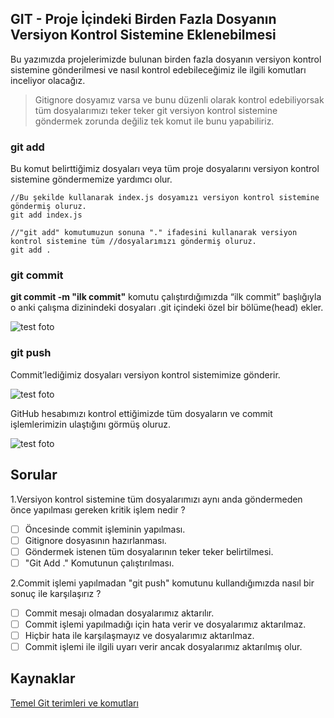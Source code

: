 ## GIT - Proje İçindeki Birden Fazla Dosyanın Versiyon Kontrol Sistemine Eklenebilmesi

Bu yazımızda projelerimizde bulunan birden fazla dosyanın versiyon kontrol sistemine gönderilmesi ve nasıl kontrol edebileceğimiz ile ilgili komutları inceliyor olacağız.

> Gitignore dosyamız varsa ve bunu düzenli olarak kontrol edebiliyorsak tüm dosyalarımızı teker teker git versiyon kontrol sistemine göndermek zorunda değiliz tek komut ile bunu yapabiliriz.

### git add

Bu komut belirttiğimiz dosyaları veya tüm proje dosyalarını versiyon kontrol sistemine göndermemize yardımcı olur.

```
//Bu şekilde kullanarak index.js dosyamızı versiyon kontrol sistemine göndermiş oluruz.
git add index.js

//"git add" komutumuzun sonuna "." ifadesini kullanarak versiyon kontrol sistemine tüm //dosyalarımızı göndermiş oluruz.
git add .
```

### git commit

**git commit -m "ilk commit"** komutu çalıştırdığımızda “ilk commit” başlığıyla o anki çalışma dizinindeki dosyaları .git içindeki özel bir bölüme(head) ekler.

![test foto](figures/ilk-kommit.png)

### git push

Commit’lediğimiz dosyaları versiyon kontrol sistemimize gönderir.

![test foto](figures/git-push.png)

GitHub hesabımızı kontrol ettiğimizde tüm dosyaların ve commit işlemlerimizin ulaştığını görmüş oluruz.

![test foto](figures/github.png)

## Sorular

1.Versiyon kontrol sistemine tüm dosyalarımızı aynı anda göndermeden önce yapılması gereken kritik işlem nedir ?

- [ ] Öncesinde commit işleminin yapılması.
- [ ] Gitignore dosyasının hazırlanması.
- [ ] Göndermek istenen tüm dosyalarının teker teker belirtilmesi.
- [ ] "Git Add ." Komutunun çalıştırılması.

2.Commit işlemi yapılmadan "git push" komutunu kullandığımızda nasıl bir sonuç ile karşılaşırız ?

- [ ] Commit mesajı olmadan dosyalarımız aktarılır.
- [ ] Commit işlemi yapılmadığı için hata verir ve dosyalarımız aktarılmaz.
- [ ] Hiçbir hata ile karşılaşmayız ve dosyalarımız aktarılmaz.
- [ ] Commit işlemi ile ilgili uyarı verir ancak dosyalarımız aktarılmış olur.

## Kaynaklar

[Temel Git terimleri ve komutları](https://medium.com/@alianilkocak/temel-git-terimleri-ve-komutlar%C4%B1-6bc62b802baf)
